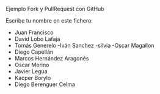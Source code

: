 Ejemplo Fork y PullRequest con GitHub

Escribe tu nombre en este fichero:


- Juan Francisco
- David Lobo Lafaja
- Tomás Generelo
-Iván Sanchez
-silvia
-Oscar Magallon
- Diego Capellán
- Marcos Hernández Aragonés
- Oscar Merino
- Javier Legua
- Kacper Borylo
- Diego Berenguer Celma













